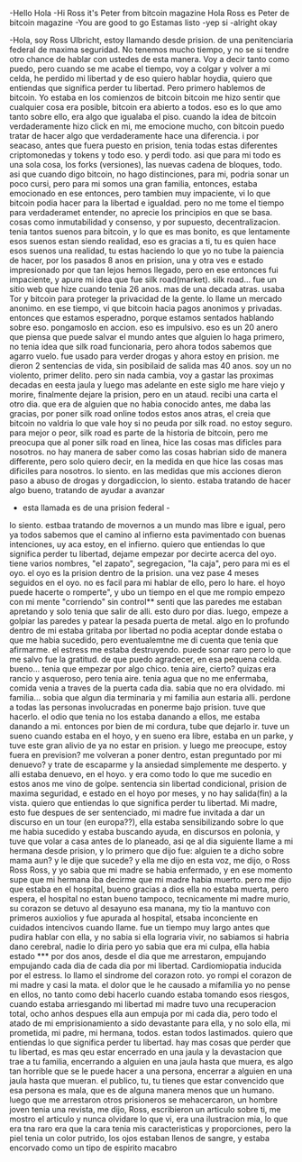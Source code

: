 -Hello Hola
-Hi Ross it's Peter from bitcoin magazine Hola Ross es Peter de bitcoin magazine
-You are good to go Estamas listo
-yep si
-alright okay

-Hola, soy Ross Ulbricht, estoy llamando desde prision. de una penitenciaria federal de maxima seguridad. No tenemos mucho tiempo, y no se si tendre otro chance
de hablar con ustedes de esta manera. Voy a decir tanto como puedo, pero cuando se me acabe el tiempo, voy a colgar y volver a mi celda, he perdido mi libertad
y de eso quiero hablar hoydia, quiero que entiendas que significa perder tu libertad. Pero primero hablemos de bitcoin. Yo estaba en los comienzos de bitcoin
bitcoin me hizo sentir que cualquier cosa era posible, bitcoin era abierto a todos. eso es lo que amo tanto sobre ello, era algo que igualaba el piso.
cuando la idea de bitcoin verdaderamente hizo click en mi, me emocione mucho, con bitcoin puedo tratar de hacer algo que verdaderamente hace una diferencia.
i por seacaso, antes que fuera puesto en prision, tenia todas estas diferentes criptomonedas y tokens y todo eso. y perdi todo. asi que para mi todo es una sola
cosa, los forks (versiones), las nuevas cadena de bloques, todo. asi que cuando digo bitcoin, no hago distinciones, para mi, podria sonar un poco cursi, pero 
para mi somos una gran familia, entonces, estaba emocionado en ese entonces, pero tambien muy impaciente, vi lo que bitcoin podia hacer para la libertad e igualdad.
pero no me tome el tiempo para verdaderamet entender, no aprecie los principios en que se basa. cosas como inmutabilidad y consenso, y por supuesto, decentralizacion.
tenia tantos suenos para bitcoin, y lo que es mas bonito, es que lentamente esos suenos estan siendo realidad, eso es gracias a ti, tu es quien hace esos suenos
una realidad, tu estas haciendo lo que yo no tube la paiencia de hacer, por los pasados 8 anos en prision, una y otra ves e estado impresionado por que tan lejos hemos llegado, pero en ese 
entonces fui impaciente, y apure mi idea que fue silk road(market). silk road... fue un sitio web  que hize cuando tenia 26 anos. mas de una decada atras. usaba Tor y bitcoin
para proteger la privacidad de la gente. lo llame un mercado anonimo. en ese tiempo, vi que bitcoin hacia pagos anonimos y privadas. entonces que estamos esperadno, porque estamos
sentados hablando sobre eso. pongamoslo en accion. eso es impulsivo. eso es un 20 anero que piensa que puede salvar el mundo antes que alguien lo haga primero,
no tenia idea que silk road funcionaria, pero ahora todos sabemos que agarro vuelo. fue usado para verder drogas y ahora estoy en prision.
me dieron 2 sentencias de vida, sin posibilaid de salida mas 40 anos. soy un no violento, primer delito. pero sin nada cambia, voy a gastar las proximas decadas en eesta jaula
y luego mas adelante en este siglo me hare viejo y morire, finalmente dejare la prision, pero en un ataud. 
recibi una carta el otro dia. que era de alguien que no habia conocido antes, me daba las gracias, por poner silk road online todos estos anos atras,
el creia que bitcoin no valdria lo que vale hoy si no peuda por silk road. no estoy  seguro.
para mejor o peor, silk road es parte de la historia de bitcoin, pero me preocupa que al poner silk road en linea, hice las cosas mas dificles
para nosotros. no hay manera de saber como las cosas habrian sido de manera differente, pero solo quiero decir, en la medida en que hice
las cosas mas dificiles para nosotros. lo siento. en las medidas que mis acciones dieron paso a abuso de drogas y dorgadiccion, lo siento. 
estaba tratando de hacer algo bueno, tratando de ayudar a avanzar 
- esta llamada es de una prision federal -

lo siento. estbaa tratando de movernos a un mundo mas libre e igual, pero ya todos sabemos que el camino al infierno esta pavimentado
con buenas intenciones,
uy aca estoy, en el infierno. quiero que entiendas lo que significa perder tu libertad, dejame empezar por decirte acerca del oyo. 
tiene varios nombres, "el zapato", segregacion, "la caja", pero para mi es el oyo. el oyo es la prision dentro de la prision. 
una vez pase 4 meses seguidos en el oyo. no es facil para mi hablar de ello, pero lo hare. el hoyo puede hacerte o romperte", y ubo un tiempo en el que me rompio
empezo con mi mente "corriendo" sin control** senti que las paredes me estaban apretando y solo tenia que salir de alli. esto duro por dias.
luego, empeze a golpiar las paredes y patear la pesada puerta de metal. algo en lo profundo dentro de mi estaba gritaba por libertad 
no podia aceptar donde estaba o que me habia sucedido, pero eventualemtne me di cuenta que tenia que afirmarme. el estress me estaba destruyendo.
puede sonar raro pero lo que me salvo fue la gratitud. de que puedo agradecer, en esa pequena celda. bueno... tenia que empezar por algo chico.
tenia aire, cierto? quizas era rancio y asqueroso, pero tenia aire. tenia agua que no me enfermaba, comida venia a traves de la puerta cada dia.
sabia que no era olvidado. mi familia... sobia que algun dia terminaria y mi familia aun estaria alli. perdone a todas las personas involucradas en ponerme bajo
prision. tuve que hacerlo. el odio que tenia no los estaba danando a ellos, me estaba danando a mi. entonces por bien de mi cordura, tube que dejarlo ir. 
tuve un sueno cuando estaba en el hoyo, y en sueno era libre, estaba en un parke, y tuve este gran alivio de ya no estar en prision. y luego me preocupe, estoy fuera en prevision? me volveran a poner dentro, estan preguntado por mi denuevo? y trate de escaparme y la ansiedad simplemente me desperto. y alli estaba denuevo, en el hoyo. y era como todo lo que me sucedio en estos anos me vino de golpe. sentencia sin libertad condicional, prision de maxima seguridad, e estado en el hoyo por meses, y no hay salida(fin) a la vista. 
quiero que entiendas lo que significa perder tu libertad. Mi madre, esto fue despues de ser sentenciado, mi madre fue invitada a dar un discurso en un tour (en europa??), ella estaba sensibilizando sobre lo que me habia sucedido y estaba buscando ayuda, en discursos en polonia, y tuve que  volar a casa antes de lo planeado, asi qe al dia siguiente llame a mi hermana desde prision, y lo primero que dijo fue: alguien te a dicho sobre mama aun? y le dije que sucede?
y ella me dijo en esta voz, me dijo, o Ross Ross Ross, y yo sabia que mi madre se habia enfermado, y en ese momento supe que mi hermana iba decirme que mi madre habia muerto. pero me dijo que estaba en el hospital, bueno gracias a dios ella no estaba muerta, pero espera, el hospital no estan bueno tampoco, tecnicamente mi madre murio, su corazon se detuvo al desayuno esa manana, my tio la mantuvo con primeros auxiolios y fue apurada al hospital, etsaba inconciente en cuidados intencivos cuando llame. fue un tiempo muy largo antes que pudira hablar con ella, y no sabia si ella lograria vivir, no sabiamos si habria dano cerebral, nadie lo diria pero yo sabia que era mi culpa, ella habia estado *** por dos anos, desde el dia que me arrestaron, empujando empujando cada dia de cada dia por mi libertad. Cardiomiopatia inducida por el estress. lo llamo el sindrome del corazon roto. yo rompi el corazon de mi madre y casi la mata. el dolor que le he causado a mifamilia
yo no pense en ellos, no tanto como debi hacerlo cuando estaba tomando esos riesgos, cuando estaba arriesgando mi libertad
mi madre tuvo una recuperacion total, ocho anhos despues ella aun empuja por mi cada dia, pero todo el atado de mi emprisionamiento a sido devastante para ella, y no solo ella, mi prometida, mi padre, mi hermana, todos. estan todos lastimados. quiero que entiendas lo que significa perder tu libertad. hay mas cosas que perder que tu libertad, es mas qeu estar encerrado en una jaula y la devastacion que trae a tu familia, encerrando a alguien en una jaula hasta que muera, es algo tan horrible que se le puede hacer a una persona, encerrar a alguien en una jaula hasta que mueran. el publico, tu, tu tienes que estar convencido que esa persona es mala, que es de alguna manera menos que un humano. luego que me arrestaron otros prisioneros se mehacercaron, un hombre joven tenia una revista, me dijo, Ross, escribieron un articulo sobre ti, me mostro el articulo y nunca olvidare lo que vi, era una ilustracion mia, lo que era tna raro era que la cara tenia mis caracteristicas y proporciones, pero la piel tenia un color putrido, los ojos estaban llenos de sangre, y estaba encorvado como un tipo de espirito macabro
